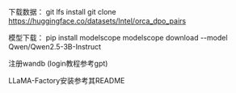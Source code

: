 下载数据：
git lfs install
git clone https://huggingface.co/datasets/Intel/orca_dpo_pairs

模型下载：
pip install modelscope
modelscope download --model Qwen/Qwen2.5-3B-Instruct

注册wandb (login教程参考gpt)

LLaMA-Factory安装参考其README

